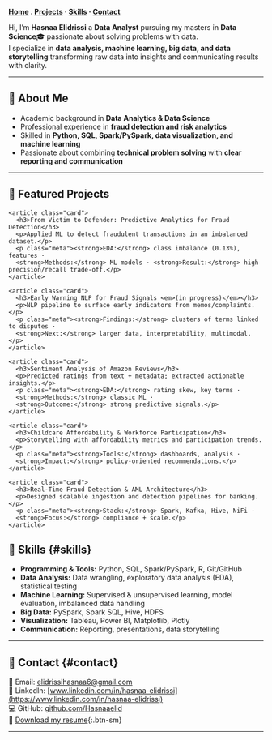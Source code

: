 
**[Home](.) . [Projects](#projects) · [Skills](#skills) · [Contact](#contact)**



<section class="section tile" markdown="1">
  
  Hi, I’m **Hasnaa Elidrissi** a **Data Analyst** pursuing my masters in **Data Science**🎓 passionate about solving problems with data.  
  I specialize in **data analysis, machine learning, big data, and data storytelling** transforming raw data into insights and communicating results with clarity.

---

## 🔹 About Me 
- Academic background in **Data Analytics & Data Science**  
- Professional experience in **fraud detection and risk analytics**  
- Skilled in **Python, SQL, Spark/PySpark, data visualization, and machine learning**  
- Passionate about combining **technical problem solving** with **clear reporting and communication**  

---

</section>

<div class="container">

<section class="section tile">
  <h2 id="projects">🔹 Featured Projects</h2>

  <div class="cards">

    <article class="card">
      <h3>From Victim to Defender: Predictive Analytics for Fraud Detection</h3>
      <p>Applied ML to detect fraudulent transactions in an imbalanced dataset.</p>
      <p class="meta"><strong>EDA:</strong> class imbalance (0.13%), features ·
      <strong>Methods:</strong> ML models · <strong>Result:</strong> high precision/recall trade-off.</p>
    </article>

    <article class="card">
      <h3>Early Warning NLP for Fraud Signals <em>(in progress)</em></h3>
      <p>NLP pipeline to surface early indicators from memos/complaints.</p>
      <p class="meta"><strong>Findings:</strong> clusters of terms linked to disputes ·
      <strong>Next:</strong> larger data, interpretability, multimodal.</p>
    </article>

    <article class="card">
      <h3>Sentiment Analysis of Amazon Reviews</h3>
      <p>Predicted ratings from text + metadata; extracted actionable insights.</p>
      <p class="meta"><strong>EDA:</strong> rating skew, key terms · 
      <strong>Methods:</strong> classic ML · 
      <strong>Outcome:</strong> strong predictive signals.</p>
    </article>

    <article class="card">
      <h3>Childcare Affordability & Workforce Participation</h3>
      <p>Storytelling with affordability metrics and participation trends.</p>
      <p class="meta"><strong>Tools:</strong> dashboards, analysis ·
      <strong>Impact:</strong> policy-oriented recommendations.</p>
    </article>

    <article class="card">
      <h3>Real-Time Fraud Detection & AML Architecture</h3>
      <p>Designed scalable ingestion and detection pipelines for banking.</p>
      <p class="meta"><strong>Stack:</strong> Spark, Kafka, Hive, NiFi ·
      <strong>Focus:</strong> compliance + scale.</p>
    </article>

  </div>
</section>

<section class="section tile" markdown="1">
  
## 🔹 Skills {#skills}
- **Programming & Tools:** Python, SQL, Spark/PySpark, R, Git/GitHub  
- **Data Analysis:** Data wrangling, exploratory data analysis (EDA), statistical testing 
- **Machine Learning:** Supervised & unsupervised learning, model evaluation, imbalanced data handling  
- **Big Data:** PySpark, Spark SQL, Hive, HDFS  
- **Visualization:** Tableau, Power BI, Matplotlib, Plotly  
- **Communication:** Reporting, presentations, data storytelling  

---

## 🔹 Contact {#contact}
📧 Email: [elidrissihasnaa6@gmail.com](mailto:elidrissihasnaa6@gmail.com)  
💼 LinkedIn: [www.linkedin.com/in/hasnaa-elidrissi](https://www.linkedin.com/in/hasnaa-elidrissi)  
💻 GitHub: [github.com/Hasnaaelid](https://github.com/Hasnaaelid)  
📃 [Download my resume](){:.btn-sm}

---

</section>

</div>
